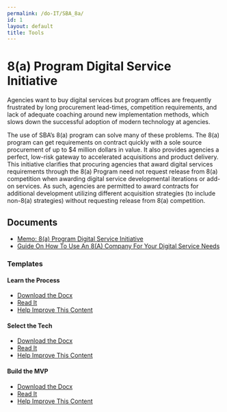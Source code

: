 ```yaml
---
permalink: /do-IT/SBA_8a/
id: 1
layout: default
title: Tools
---
```


# 8(a) Program Digital Service Initiative 

Agencies want to buy digital services but program offices are frequently frustrated by long procurement lead-times, competition requirements, and lack of adequate coaching around new implementation methods, which slows down the successful adoption of modern technology at agencies.  

The use of SBA’s 8(a) program can solve many of these problems.  The 8(a) program can get requirements on contract quickly with a sole source procurement of up to $4 million dollars in value.  It also provides agencies a perfect, low-risk gateway to accelerated acquisitions and product delivery. This initiative clarifies that procuring agencies that award digital services requirements through the 8(a) Program need not request release from 8(a) competition when awarding digital service developmental iterations or add-on services.  As such, agencies are permitted to award contracts for additional development utilizing different acquisition strategies (to include non-8(a) strategies) without requesting release from 8(a) competition.  

## Documents
* [Memo: 8(a) Program Digital Service Initiative](https://techfarhub.cio.gov/assets/files/8aSBA_USDSMemo.pdf)
* [Guide On How To Use An 8(A) Company For Your Digital Service Needs](https://techfarhub.cio.gov/discover-IT/how_to_8a/)

### Templates

#### Learn the Process
  * [Download the Docx](https://techfarhub.cio.gov/assets/files/USDS-LearnTheProcessSOO.docx)
  * [Read It](https://github.com/usds/techfar-hub/blob/master/sba-docs/learn_the_processSOO.md)
  * [Help Improve This Content](https://github.com/usds/techfar-hub/blob/master/README.md) 

#### Select the Tech
  * [Download the Docx](https://techfarhub.cio.gov/assets/files/USDS-SelectYourTechSOO.docx)
  * [Read It](https://github.com/usds/techfar-hub/blob/master/sba-docs/select_your_tech.md)
  * [Help Improve This Content](https://github.com/usds/techfar-hub/blob/master/README.md) 

#### Build the MVP
  * [Download the Docx](https://techfarhub.cio.gov/assets/files/USDS-BuildAnMVP_SOO.docx)
  * [Read It](https://github.com/usds/techfar-hub/blob/master/sba-docs/build_MVP.md)
  * [Help Improve This Content](https://github.com/usds/techfar-hub/blob/master/README.md) 
